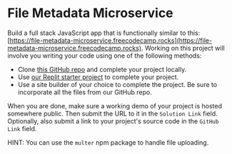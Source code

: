 # File Metadata Microservice

Build a full stack JavaScript app that is functionally similar to this: [https://file-metadata-microservice.freecodecamp.rocks](https://file-metadata-microservice.freecodecamp.rocks). Working on this project will involve you writing your code using one of the following methods:

* Clone [this GitHub repo](https://github.com/freeCodeCamp/boilerplate-project-filemetadata/) and complete your project locally.
* Use [our Replit starter project](https://replit.com/github/freeCodeCamp/boilerplate-project-filemetadata) to complete your project.
* Use a site builder of your choice to complete the project. Be sure to incorporate all the files from our GitHub repo.

When you are done, make sure a working demo of your project is hosted somewhere public. Then submit the URL to it in the `Solution Link` field. Optionally, also submit a link to your project's source code in the `GitHub Link` field.

HINT: You can use the `multer` npm package to handle file uploading.
